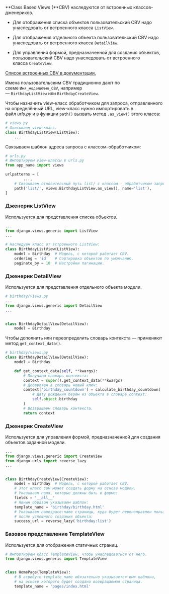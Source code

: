 **Class Based Views (**CBV) наследуются от встроенных классов-дженериков.

- Для отображения списка объектов пользовательский CBV надо унаследовать от встроенного класса `ListView`.

- Для отображения отдельного объекта пользовательский CBV надо унаследовать от встроенного класса `DetailView`.

- Для управления формой, предназначенной для создания объектов, пользовательский CBV надо унаследовать от встроенного класса `CreateView`.

[Список встроенных CBV в документации.](https://docs.djangoproject.com/en/4.2/topics/class-based-views/)

Имена пользовательским CBV традиционно дают по схеме `Имя_моделиИмя_CBV`, например — `BirthdayListView` или `BirthdayCreateView`.

Чтобы назначить view-класс обработчиком для запроса, отправленного на определённый URL, view-класс нужно импортировать в файл _urls.py_ и в функции `path()` вызвать метод `.as_view()` этого класса:

```python
# views.py
# Описываем view-класс:
class BirthdayListView(ListView): 
    ...
```

Связываем шаблон адреса запроса с классом-обработчиком:

```python
# urls.py
# Импортируем view-классы в urls.py
from app_name import views

urlpatterns = [
		...,
    # Связываем относительный путь list/ с классом - обработчиком запроса:
    path('list/', views.BirthdayListView.as_view(), name='list'),
]
```

### Дженерик **ListView**

Используется для представления списка объектов.

```python
...
from django.views.generic import ListView
...

# Наследуем класс от встроенного ListView:
class BirthdayListView(ListView):    
    model = Birthday  # Модель, с которой работает CBV.    
    ordering = 'id'   # Сортировка объектов по умолчанию.    
    paginate_by = 10  # Настройки пагинации.
```

### Дженерик **DetailView**

Используется для представления отдельного объекта модели.

```python
# birthday/views.py
...
from django.views.generic import DetailView
...


class BirthdayDetailView(DetailView):
    model = Birthday
```

Чтобы дополнить или переопределить словарь контекста — применяют метод `get_context_data()`.

```python
# birthday/views.py
class BirthdayDetailView(DetailView):
    model = Birthday

    def get_context_data(self, **kwargs):
        # Получаем словарь контекста:
        context = super().get_context_data(**kwargs)
        # Добавляем в словарь новый ключ:
        context['birthday_countdown'] = calculate_birthday_countdown(
            # Дату рождения берём из объекта в словаре context:
            self.object.birthday
        )
        # Возвращаем словарь контекста.
        return context
```

### Дженерик **CreateView**

Используется для управления формой, предназначенной для создания объектов заданной модели.

```python
...
from django.views.generic import CreateView
from django.urls import reverse_lazy
...


class BirthdayCreateView(CreateView):    
    model = Birthday  # Модель, с которой работает CBV.
    # Этот класс сам может создать форму на основе модели.
    # Указываем поля, которые должны быть в форме:
    fields = '__all__'
    # Явным образом указываем шаблон:
    template_name = 'birthday/birthday.html'
    # Указываем namespace:name страницы, куда будет перенаправлен пользователь
    # после успешного создания объекта:
    success_url = reverse_lazy('birthday:list')
```

### Базовое представление **TemplateView**

Используется для отображения статичных страниц.

```python
# Импортируем класс TemplateView, чтобы унаследоваться от него.
from django.views.generic import TemplateView


class HomePage(TemplateView):
    # В атрибуте template_name обязательно указывается имя шаблона,
    # на основе которого будет создана возвращаемая страница.
    template_name = 'pages/index.html'
```